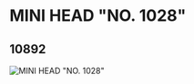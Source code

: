 # MINI HEAD "NO. 1028"
## 10892
![MINI HEAD "NO. 1028"](https://lc-www-live-s.legocdn.com/media/bricks/5/2/6008197.jpg)